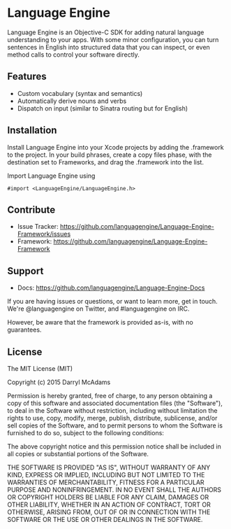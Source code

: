 Language Engine
===============

Language Engine is an Objective-C SDK for adding natural language
understanding to your apps. With some minor configuration, you can turn
sentences in English into structured data that you can inspect, or even
method calls to control your software directly.

Features
--------

- Custom vocabulary (syntax and semantics)
- Automatically derive nouns and verbs
- Dispatch on input (similar to Sinatra routing but for English)

Installation
------------

Install Language Engine into your Xcode projects by adding the .framework to
the project. In your build phrases, create a copy files phase, with the
destination set to Frameworks, and drag the .framework into the list.

Import Language Engine using

    #import <LanguageEngine/LanguageEngine.h>

Contribute
----------

- Issue Tracker: https://github.com/languagengine/Language-Engine-Framework/issues
- Framework: https://github.com/languagengine/Language-Engine-Framework

Support
-------

- Docs: https://github.com/languagengine/Language-Engine-Docs

If you are having issues or questions, or want to learn more, get in touch.
We're @languagengine on Twitter, and #languagengine on IRC.

However, be aware that the framework is provided as-is, with no guarantees.

License
-------

The MIT License (MIT)

Copyright (c) 2015 Darryl McAdams

Permission is hereby granted, free of charge, to any person obtaining a copy
of this software and associated documentation files (the "Software"), to deal
in the Software without restriction, including without limitation the rights
to use, copy, modify, merge, publish, distribute, sublicense, and/or sell
copies of the Software, and to permit persons to whom the Software is
furnished to do so, subject to the following conditions:

The above copyright notice and this permission notice shall be included in all
copies or substantial portions of the Software.

THE SOFTWARE IS PROVIDED "AS IS", WITHOUT WARRANTY OF ANY KIND, EXPRESS OR
IMPLIED, INCLUDING BUT NOT LIMITED TO THE WARRANTIES OF MERCHANTABILITY,
FITNESS FOR A PARTICULAR PURPOSE AND NONINFRINGEMENT. IN NO EVENT SHALL THE
AUTHORS OR COPYRIGHT HOLDERS BE LIABLE FOR ANY CLAIM, DAMAGES OR OTHER
LIABILITY, WHETHER IN AN ACTION OF CONTRACT, TORT OR OTHERWISE, ARISING FROM,
OUT OF OR IN CONNECTION WITH THE SOFTWARE OR THE USE OR OTHER DEALINGS IN THE
SOFTWARE.
